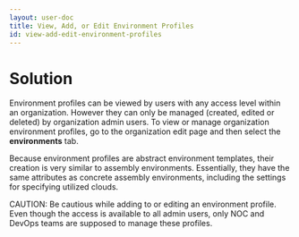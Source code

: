 ```yaml
---
layout: user-doc
title: View, Add, or Edit Environment Profiles
id: view-add-edit-environment-profiles
---
```


# Solution

Environment profiles can be viewed by users with any access level within an organization. However they can only be managed (created, edited or deleted) by organization admin users. To view or manage organization environment profiles, go to the organization edit page and then select the **environments** tab.

Because environment profiles are abstract environment templates, their creation is very similar to assembly environments. Essentially, they have the same attributes as concrete assembly environments, including the settings for specifying utilized clouds.

CAUTION: Be cautious while adding to or editing an environment profile. Even though the access is available to all admin users, only NOC and DevOps teams are supposed to manage these profiles.

